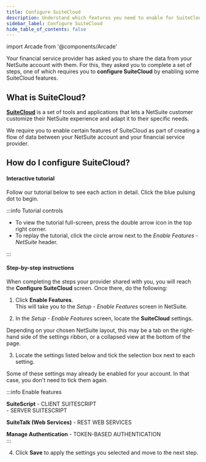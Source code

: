 ```yaml
---
title: Configure SuiteCloud
description: Understand which features you need to enable for SuiteCloud and see how it's done
sidebar_label: Configure SuiteCloud
hide_table_of_contents: false
---
```


import Arcade from '@components/Arcade'

Your financial service provider has asked you to share the data from your NetSuite account with them. For this, they asked you to complete a set of steps, one of which requires you to **configure SuiteCloud** by enabling some SuiteCloud features. 

## What is SuiteCloud?

[**SuiteCloud**](https://www.netsuite.co.uk/portal/uk/platform.shtml) is a set of tools and applications that lets a NetSuite customer customize their NetSuite experience and adapt it to their specific needs. 

We require you to enable certain features of SuiteCloud as part of creating a flow of data between your NetSuite account and your financial service provider.

## How do I configure SuiteCloud?

#### Interactive tutorial

Follow our tutorial below to see each action in detail. Click the blue pulsing dot to begin. 

<Arcade
  url="https://app.arcade.software/5ChtxJYRG4xv085vKYFc?embed&show_copy_link=true"
  title="Enable Features - SuiteCloud"
/>


:::info Tutorial controls

- To view the tutorial full-screen, press the double arrow icon in the top right corner.  
- To replay the tutorial, click the circle arrow next to the _Enable Features - NetSuite_ header.

:::

#### Step-by-step instructions

When completing the steps your provider shared with you, you will reach the **Configure SuiteCloud** screen. Once there, do the following: 

1. Click **Enable Features**.  
  This will take you to the _Setup - Enable Features_ screen in NetSuite. 

2. In the _Setup - Enable Features_ screen, locate the **SuiteCloud** settings. 

  Depending on your chosen NetSuite layout, this may be a tab on the right-hand side of the settings ribbon, or a collapsed view at the bottom of the page.

3. Locate the settings listed below and tick the selection box next to each setting. 

  Some of these settings may already be enabled for your account. In that case, you don't need to tick them again. 

  :::info Enable features

  **SuiteScript**
    - CLIENT SUITESCRIPT  
    - SERVER SUITESCRIPT  

  **SuiteTalk (Web Services)**
    - REST WEB SERVICES  

  **Manage Authentication**
    - TOKEN-BASED AUTHENTICATION  
  :::

4. Click **Save** to apply the settings you selected and move to the next step. 